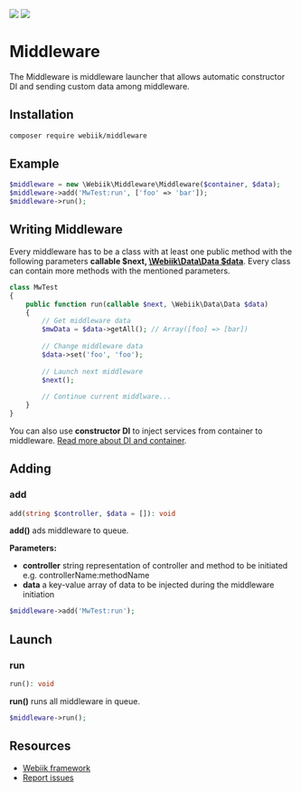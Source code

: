 <p align="left">
<img src="https://img.shields.io/packagist/l/webiik/webiik.svg"/>
<img src="https://img.shields.io/badge/dependencies-2-brightgreen.svg"/>
</p>

Middleware
==========
The Middleware is middleware launcher that allows automatic constructor DI and sending custom data among middleware. 

Installation
------------
```bash
composer require webiik/middleware
```

Example
-------
```php
$middleware = new \Webiik\Middleware\Middleware($container, $data);
$middleware->add('MwTest:run', ['foo' => 'bar']);
$middleware->run();
```
Writing Middleware
------------------
Every middleware has to be a class with at least one public method with the following parameters **callable $next, [\Webiik\Data\Data $data][4]**. Every class can contain more methods with the mentioned parameters.
```php
class MwTest
{
    public function run(callable $next, \Webiik\Data\Data $data)
    {
        // Get middleware data
        $mwData = $data->getAll(); // Array([foo] => [bar])
         
        // Change middleware data 
        $data->set('foo', 'foo');
        
        // Launch next middleware
        $next();
        
        // Continue current middlware...
    }
}
```
You can also use **constructor DI** to inject services from container to middleware. [Read more about DI and container][3]. 

Adding
------
### add
```php
add(string $controller, $data = []): void
```
**add()** ads middleware to queue.

**Parameters:** 
* **controller** string representation of controller and method to be initiated e.g. controllerName:methodName
* **data** a key-value array of data to be injected during the middleware initiation 
```php
$middleware->add('MwTest:run');
```

Launch
------
### run
```php
run(): void
```
**run()** runs all middleware in queue.
```php
$middleware->run();
```

Resources
---------
* [Webiik framework][1]
* [Report issues][2]

[1]: https://github.com/webiik/webiik
[2]: https://github.com/webiik/webiik/issues
[3]: ../Container/README.md
[4]: ../Data/README.md

